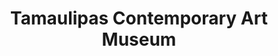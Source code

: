 ---
title: Tamaulipas Contemporary Art Museum
image: https://luzmariasanchez.s3.us-east-2.amazonaws.com/place/image/original/mac-tamaulipas.jpg
address: C. Constitución 1, Jardín, 87330 Heroica Matamoros, Tamps.
url: https://www.tamaulipas.gob.mx/cultura/museo-de-arte-contemporaneo-de-tamaulipas-mact/
---